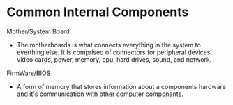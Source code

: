 # Common Internal Components

Mother/System Board
- The motherboards is what connects everything in the system to everthing else.  It is comprised of connectors for peripheral devices, video cards, power, memory, cpu, hard drives, sound, and network.  

FirmWare/BIOS
- A form of memory that stores information about a components hardware and it's communication with other computer components.